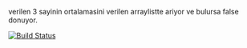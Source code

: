 verilen 3 sayinin ortalamasini verilen arraylistte ariyor ve bulursa false donuyor.

[![Build Status](https://travis-ci.com/Lihem/FirstWebApp.svg?branch=main)](https://travis-ci.com/Lihem/FirstWebApp)